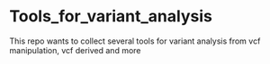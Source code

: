# Tools_for_variant_analysis
This repo wants to collect several tools for variant analysis from vcf manipulation, vcf derived and more
